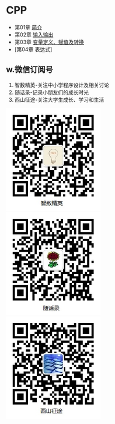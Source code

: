 # CPP

- 第01章 [简介](chap01/)
- 第02章 [输入输出](chap02/)
- 第03章 [变量定义、赋值及转换](chap03/)
- [第04章 表达式]<!--(chap04/index.md)-->

## w.微信订阅号

1. 智数精英-关注中小学程序设计及相关讨论
2. 随话录-记录小朋友们的成长时光
2. 西山征途-关注大学生成长、学习和生活

![欢迎关注“智数精英”订阅号](assets/me/img/idea8.jpg)
![欢迎关注“随话录”订阅号](assets/me/img/shl8.jpg)
![欢迎关注“西山征途”订阅号](assets/me/img/xszt8.jpg)


